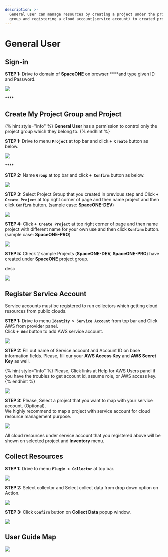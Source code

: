 ```yaml
---
description: >-
  General user can manage resources by creating a project under the project
  group and registering a cloud account(service account) to created project.
---
```


# General User

## Sign-in

**STEP 1:** Drive to domain of **SpaceONE** on browser ****and type given ID and Password.

![](.gitbook/assets/signin_as_user2.png)

\*\*\*\*

## Create My Project Group and Project

{% hint style="info" %}
**General User** has a permission to control only the project group which they belong to. 
{% endhint %}

**STEP 1:** Drive to menu **`Project`** at top bar and click **`+ Create`** button as below.

![](.gitbook/assets/screen-shot-2021-02-05-at-14.43.06.png)

\*\*\*\*

**STEP 2:** Name **`Group`** at top bar and click **`+ Confirm`** button as below.

![](.gitbook/assets/create_project_group_spaceone.png)

**STEP 3:** Select Project Group that you created in previous step and Click **`+ Create Project`** at top right corner of page and then name project and then click **`Confirm`** button. \(sample case: **SpaceONE-DEV**\)

![](.gitbook/assets/create_project_spaceone_dev.png)

**STEP 4:**  Click **`+ Create Project`** at top right corner of page and then name project with different name for your own use and then click **`Confirm`** button. \(sample case: **SpaceONE-PRO**\)

![](.gitbook/assets/create_project_spaceone_prd.png)

**STEP 5:**  Check 2 sample Projects \(**SpaceONE-DEV, SpaceONE-PRO**\) have created under **SpaceONE** project group. 

desc 

![](.gitbook/assets/list_spaceone_projects.png)

## Register Service Account

Service accounts must be registered to run collectors which getting cloud resources from public clouds.

  
**STEP 1:** Drive to menu **`Identity > Service Account`** from top bar and Click AWS from provider panel.  
Click **`+ Add`** button to add AWS service account. 

![](.gitbook/assets/select_service_account_as_aws.png)

**STEP 2:** Fill out name of Service account and Account ID on base information fields. Please, fill our your **AWS Access Key** and **AWS Secret Key** as well. 

{% hint style="info" %}
Please, Click links at Help for AWS Users panel if you have the troubles to get account id, assume role, or AWS access key. 
{% endhint %}

![](.gitbook/assets/screen-shot-2021-02-05-at-15.54.03.png)

**STEP 3:** Please, Select a project that you want to map with your service account. \(Optional\).   
We highly recommend to map a project with service account for cloud resource management purpose.

![](.gitbook/assets/attach_account_to_project.png)

All cloud resources under service account that you registered above will be shown on selected project and  I**nventory** menu.

## Collect Resources

**STEP 1:** Drive to menu **`Plugin > Collector`**  at top bar. 

![](.gitbook/assets/screen-shot-2021-02-05-at-16.04.34.png)

**STEP 2:**  Select collector and  Select collect data from drop down option on Action. 

![](.gitbook/assets/collect_data.png)

**STEP 3:**  Click **`Confirm`** button on **Collect Data** popup window.

![](.gitbook/assets/screen-shot-2021-02-05-at-16.19.58.png)

## User Guide Map

![](.gitbook/assets/user_guide_map-2-.png)


